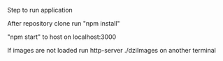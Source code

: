Step to run application

After repository clone run "npm install"

"npm start" to host on localhost:3000

If images are not loaded run http-server ./dziImages on another terminal

